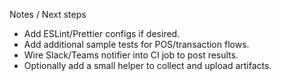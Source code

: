 Notes / Next steps

- Add ESLint/Prettier configs if desired.
- Add additional sample tests for POS/transaction flows.
- Wire Slack/Teams notifier into CI job to post results.
- Optionally add a small helper to collect and upload artifacts.
